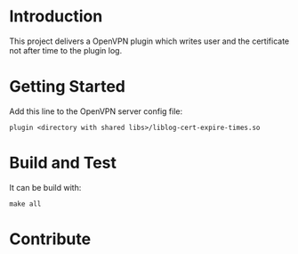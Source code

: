 # Introduction 
This project delivers a OpenVPN plugin which writes user and the certificate not after time to the plugin log.

# Getting Started
Add this line to the OpenVPN server config file:

```
plugin <directory with shared libs>/liblog-cert-expire-times.so
```

# Build and Test
It can be build with:

```
make all
```

# Contribute
